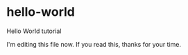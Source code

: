 # hello-world
Hello World tutorial

I'm editing this file now. If you read this, thanks for your time.

